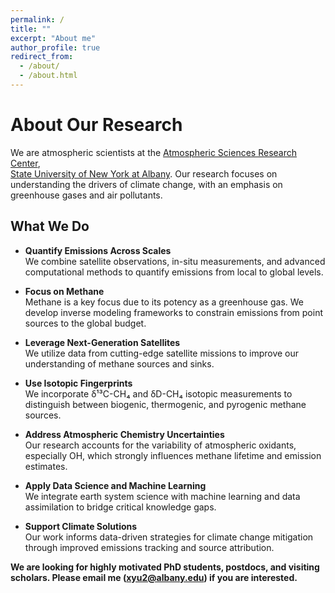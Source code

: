 ```yaml
---
permalink: /
title: ""
excerpt: "About me"
author_profile: true
redirect_from: 
  - /about/
  - /about.html
---
```


# About Our Research

We are atmospheric scientists at the [Atmospheric Sciences Research Center](https://www.albany.edu/asrc),  
[State University of New York at Albany](https://www.albany.edu/). Our research focuses on understanding the drivers of climate change, with an emphasis on greenhouse gases and air pollutants.

## What We Do

- **Quantify Emissions Across Scales**  
  We combine satellite observations, in-situ measurements, and advanced computational methods to quantify emissions from local to global levels.

- **Focus on Methane**  
  Methane is a key focus due to its potency as a greenhouse gas. We develop inverse modeling frameworks to constrain emissions from point sources to the global budget.

- **Leverage Next-Generation Satellites**  
  We utilize data from cutting-edge satellite missions to improve our understanding of methane sources and sinks.

- **Use Isotopic Fingerprints**  
  We incorporate δ¹³C-CH₄ and δD-CH₄ isotopic measurements to distinguish between biogenic, thermogenic, and pyrogenic methane sources.

- **Address Atmospheric Chemistry Uncertainties**  
  Our research accounts for the variability of atmospheric oxidants, especially OH, which strongly influences methane lifetime and emission estimates.

- **Apply Data Science and Machine Learning**  
  We integrate earth system science with machine learning and data assimilation to bridge critical knowledge gaps.

- **Support Climate Solutions**  
  Our work informs data-driven strategies for climate change mitigation through improved emissions tracking and source attribution.

**We are looking for highly motivated PhD students, postdocs, and visiting scholars. Please email me (xyu2@albany.edu) if you are interested.**

